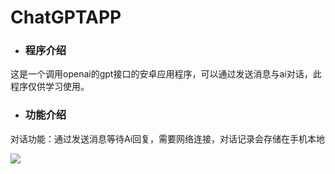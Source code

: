 # ChatGPTAPP
- ### 程序介绍

这是一个调用openai的gpt接口的安卓应用程序，可以通过发送消息与ai对话，此程序仅供学习使用。

- ### 功能介绍

对话功能：通过发送消息等待Ai回复，需要网络连接，对话记录会存储在手机本地

![](https://github.com/CatOfSilence/ChatGPTAPP/blob/master/img/%E8%81%8A%E5%A4%A9%E6%BC%94%E7%A4%BA.gif)
